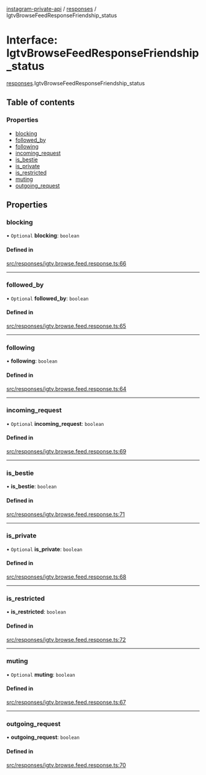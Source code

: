 [instagram-private-api](../../README.md) / [responses](../../modules/responses.md) / IgtvBrowseFeedResponseFriendship_status

# Interface: IgtvBrowseFeedResponseFriendship\_status

[responses](../../modules/responses.md).IgtvBrowseFeedResponseFriendship_status

## Table of contents

### Properties

- [blocking](IgtvBrowseFeedResponseFriendship_status.md#blocking)
- [followed\_by](IgtvBrowseFeedResponseFriendship_status.md#followed_by)
- [following](IgtvBrowseFeedResponseFriendship_status.md#following)
- [incoming\_request](IgtvBrowseFeedResponseFriendship_status.md#incoming_request)
- [is\_bestie](IgtvBrowseFeedResponseFriendship_status.md#is_bestie)
- [is\_private](IgtvBrowseFeedResponseFriendship_status.md#is_private)
- [is\_restricted](IgtvBrowseFeedResponseFriendship_status.md#is_restricted)
- [muting](IgtvBrowseFeedResponseFriendship_status.md#muting)
- [outgoing\_request](IgtvBrowseFeedResponseFriendship_status.md#outgoing_request)

## Properties

### blocking

• `Optional` **blocking**: `boolean`

#### Defined in

[src/responses/igtv.browse.feed.response.ts:66](https://github.com/Nerixyz/instagram-private-api/blob/4971f34/src/responses/igtv.browse.feed.response.ts#L66)

___

### followed\_by

• `Optional` **followed\_by**: `boolean`

#### Defined in

[src/responses/igtv.browse.feed.response.ts:65](https://github.com/Nerixyz/instagram-private-api/blob/4971f34/src/responses/igtv.browse.feed.response.ts#L65)

___

### following

• **following**: `boolean`

#### Defined in

[src/responses/igtv.browse.feed.response.ts:64](https://github.com/Nerixyz/instagram-private-api/blob/4971f34/src/responses/igtv.browse.feed.response.ts#L64)

___

### incoming\_request

• `Optional` **incoming\_request**: `boolean`

#### Defined in

[src/responses/igtv.browse.feed.response.ts:69](https://github.com/Nerixyz/instagram-private-api/blob/4971f34/src/responses/igtv.browse.feed.response.ts#L69)

___

### is\_bestie

• **is\_bestie**: `boolean`

#### Defined in

[src/responses/igtv.browse.feed.response.ts:71](https://github.com/Nerixyz/instagram-private-api/blob/4971f34/src/responses/igtv.browse.feed.response.ts#L71)

___

### is\_private

• `Optional` **is\_private**: `boolean`

#### Defined in

[src/responses/igtv.browse.feed.response.ts:68](https://github.com/Nerixyz/instagram-private-api/blob/4971f34/src/responses/igtv.browse.feed.response.ts#L68)

___

### is\_restricted

• **is\_restricted**: `boolean`

#### Defined in

[src/responses/igtv.browse.feed.response.ts:72](https://github.com/Nerixyz/instagram-private-api/blob/4971f34/src/responses/igtv.browse.feed.response.ts#L72)

___

### muting

• `Optional` **muting**: `boolean`

#### Defined in

[src/responses/igtv.browse.feed.response.ts:67](https://github.com/Nerixyz/instagram-private-api/blob/4971f34/src/responses/igtv.browse.feed.response.ts#L67)

___

### outgoing\_request

• **outgoing\_request**: `boolean`

#### Defined in

[src/responses/igtv.browse.feed.response.ts:70](https://github.com/Nerixyz/instagram-private-api/blob/4971f34/src/responses/igtv.browse.feed.response.ts#L70)
